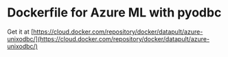 # Dockerfile for Azure ML with pyodbc

Get it at [https://cloud.docker.com/repository/docker/datapult/azure-unixodbc/](https://cloud.docker.com/repository/docker/datapult/azure-unixodbc/)
